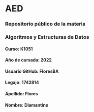 # AED
### Repositorio público de la materia

### Algoritmos y Estructuras de Datos
#### Curso: K1051
#### Año de cursada: 2022
#### Usuario GitHub: FloresBA
#### Legajo:   1742814
#### Apellido: Flores
#### Nombre:   Diamantino
